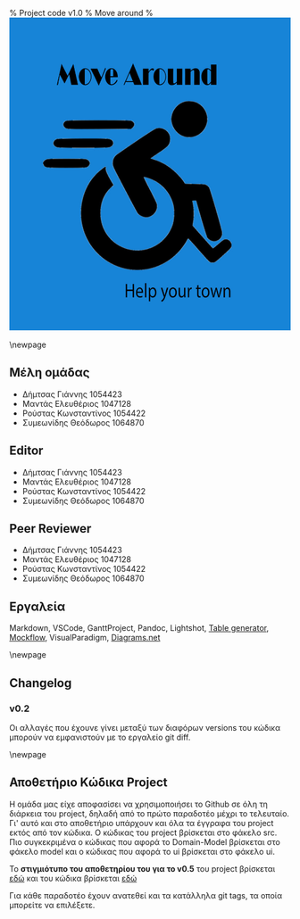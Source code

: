% Project code v1.0
% Move around
% ![](images/Logo.jpg)

\newpage

## Μέλη ομάδας
* Δήμτσας Γιάννης 1054423
* Μαντάς Ελευθέριος 1047128
* Ρούστας Κωνσταντίνος 1054422
* Συμεωνίδης Θεόδωρος 1064870

## Editor
* Δήμτσας Γιάννης 1054423
* Μαντάς Ελευθέριος 1047128
* Ρούστας Κωνσταντίνος 1054422
* Συμεωνίδης Θεόδωρος 1064870

## Peer Reviewer
* Δήμτσας Γιάννης 1054423
* Μαντάς Ελευθέριος 1047128
* Ρούστας Κωνσταντίνος 1054422
* Συμεωνίδης Θεόδωρος 1064870

## Εργαλεία
Markdown, VSCode, GanttProject, Pandoc, Lightshot, [Table generator](https://www.tablesgenerator.com/), [Mockflow](https://www.mockflow.com/), VisualParadigm, [Diagrams.net](https://app.diagrams.net/)

\newpage

## Changelog
### v0.2
Οι αλλαγές που έχουνε γίνει μεταξύ των διαφόρων versions του κώδικα μπορούν να εμφανιστούν με το εργαλείο git diff. 

\newpage

## Αποθετήριο Κώδικα Project
H ομάδα μας είχε αποφασίσει να χρησιμοποιήσει το Github σε όλη τη διάρκεια του project, δηλαδή από το πρώτο παραδοτέο μέχρι το τελευταίο. Γι' αυτό και στο αποθετήριο υπάρχουν και όλα τα έγγραφα του project εκτός από τον κώδικα. O κώδικας του project βρίσκεται στο φάκελο src. Πιο συγκεκριμένα ο κώδικας που αφορά το Domain-Model βρίσκεται στο φάκελο model και ο κώδικας που αφορά το ui βρίσκεται στο φάκελο ui.

To **στιγμιότυπο του αποθετηρίου του για το v0.5** του project βρίσκεται [εδώ](https://github.com/Elite-Build-Team/move-around/tree/v0.5/) και του κώδικα βρίσκεται [εδώ](https://github.com/Elite-Build-Team/move-around/tree/v0.5/src/)

Για κάθε παραδοτέο έχουν ανατεθεί και τα κατάλληλα git tags, τα οποία μπορείτε να επιλέξετε.
